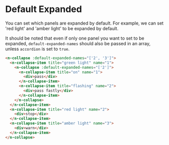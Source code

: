 # Default Expanded

You can set which panels are expanded by default. For example, we can set 'red light' and 'amber light' to be expanded by default.

It should be noted that even if only one panel you want to set to be expanded, `default-expanded-names` should also be passed in an array, unless `accordion` is set to `true`.

```html
<n-collapse :default-expanded-names="['2', '3']">
  <n-collapse-item title="green light" name="1">
    <n-collapse :default-expanded-names="['2']">
      <n-collapse-item title="on" name="1">
        <div>pass</div>
      </n-collapse-item>
      <n-collapse-item title="flashing" name="2">
        <div>pass fastly</div>
      </n-collapse-item>
    </n-collapse>
  </n-collapse-item>
  <n-collapse-item title="red light" name="2">
    <div>stop</div>
  </n-collapse-item>
  <n-collapse-item title="amber light" name="3">
    <div>warn</div>
  </n-collapse-item>
</n-collapse>
```
